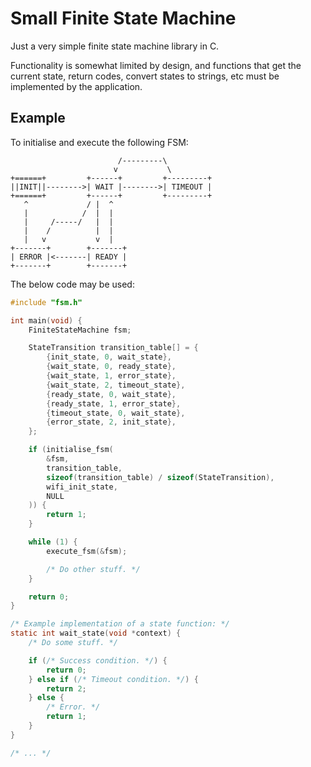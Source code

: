 # Small Finite State Machine
Just a very simple finite state machine library in C.

Functionality is somewhat limited by design, and functions that get the current state, return codes, convert states to strings, etc must be implemented by the application.

## Example
To initialise and execute the following FSM:
```
                        /---------\
                       v           \
+======+         +------+         +---------+
||INIT||-------->| WAIT |-------->| TIMEOUT |
+======+         +------+         +---------+
   ^             / |  ^
   |            /  |  |
   |     /-----/   |  |
   |    /          |  |
   |   v           v  |
+-------+        +-------+
| ERROR |<-------| READY |
+-------+        +-------+
```

The below code may be used:
```c
#include "fsm.h"

int main(void) {
    FiniteStateMachine fsm;

    StateTransition transition_table[] = {
        {init_state, 0, wait_state},
        {wait_state, 0, ready_state},
        {wait_state, 1, error_state},
        {wait_state, 2, timeout_state},
        {ready_state, 0, wait_state},
        {ready_state, 1, error_state},
        {timeout_state, 0, wait_state},
        {error_state, 2, init_state},
    };

    if (initialise_fsm(
        &fsm,
        transition_table,
        sizeof(transition_table) / sizeof(StateTransition),
        wifi_init_state,
        NULL
    )) {
        return 1;
    }

    while (1) {
        execute_fsm(&fsm);

        /* Do other stuff. */
    }

    return 0;
}

/* Example implementation of a state function: */
static int wait_state(void *context) {
    /* Do some stuff. */

    if (/* Success condition. */) {
        return 0;
    } else if (/* Timeout condition. */) {
        return 2;
    } else {
        /* Error. */
        return 1;
    }
}

/* ... */
```